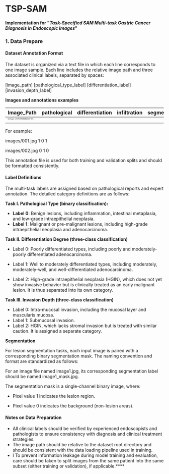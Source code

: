 # TSP-SAM

**Implementation for "*Task-Specified SAM Multi-task Gastric Cancer Diagnosis in Endoscopic Images*"**



### 1. Data Prepare

#### Dataset Annotation Format

The dataset is organized via a text file in which each line corresponds to one image sample. Each line includes the relative image path and three associated clinical labels, separated by spaces:

 [image_path] [pathological_type_label] [differentiation_label] [invasion_depth_label]

**Images and annotations examples**

| Image_Path                                                   | pathological | differentiation | infiltration | segmentation |
| ------------------------------------------------------------ | ------------ | --------------- | ------------ | ------------ |
| <img src="C:\Users\dianzishi03\AppData\Roaming\Typora\typora-user-images\image-20250419162118485.png" alt="image-20250419162118485" style="zoom:33%;" /> |              |                 |              |              |
|                                                              |              |                 |              |              |



 

For example:

images/001.jpg 1 0 1

images/002.jpg 0 1 0

This annotation file is used for both training and validation splits and should be formatted consistently.

 

#### Label Definitions

The multi-task labels are assigned based on pathological reports and expert annotation. The detailed category definitions are as follows:

**Task I. Pathological Type (binary classification):**

- **Label 0**: Benign lesions, including inflammation, intestinal metaplasia, and low-grade intraepithelial neoplasia.
- **Label 1**: Malignant or pre-malignant lesions, including high-grade intraepithelial neoplasia and adenocarcinoma.

 

**Task II. Differentiation Degree (three-class classification)**

-  Label 0: Poorly differentiated types, including poorly and moderately-poorly differentiated adenocarcinoma.
-  Label 1: Well to moderately differentiated types, including moderately, moderately-well, and well-differentiated adenocarcinoma.

-   Label 2: High-grade intraepithelial neoplasia (HGIN), which does not yet show invasive behavior but is clinically treated as an early malignant lesion. It is thus separated into its own category.

 

**Task III. Invasion Depth (three-class classification)**

- Label 0: Intra-mucosal invasion, including the mucosal layer and muscularis mucosa.
-  Label 1: Submucosal invasion.
- Label 2: HGIN, which lacks stromal invasion but is treated with similar caution. It is assigned a separate category.



**Segmentation**

For lesion segmentation tasks, each input image is paired with a corresponding binary segmentation mask. The naming convention and format are standardized as follows:

For an image file named image1.jpg, its corresponding segmentation label should be named image1_mask.jpg.

The segmentation mask is a single-channel binary image, where:

- Pixel value 1 indicates the lesion region.

- Pixel value 0 indicates the background (non-lesion areas).



#### Notes on Data Preparation

- All clinical labels should be verified by experienced endoscopists and pathologists to ensure consistency with diagnosis and clinical treatment strategies.
- The image path should be relative to the dataset root directory and should be consistent with the data loading pipeline used in training.
- l To prevent information leakage during model training and evaluation, care should be taken to split images from the same patient into the same subset (either training or validation), if applicable.****
